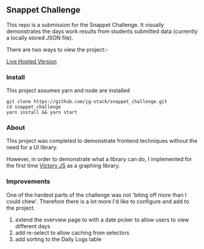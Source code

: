 ## Snappet Challenge

This repo is a submission for the Snappet Challenge. It visually demonstrates the days work results from students submitted data (currently a locally stored JSON file).

There are two ways to view the project:-

[Live Hosted Version](https://snappet-challenge-jgrace.netlify.app/)


### Install

This project assumes yarn and node are installed

````
git clone https://github.com/jg-stack/snappet_challenge.git
cd snappet_challenge
yarn install && yarn start
````

### About

This project was completed to demonstrate frontend techniques without the need for a UI library.

However, in order to demonstrate what a library can do, I implemented for the first time [Victory JS](https://formidable.com/open-source/victory/) as a graphing library.

### Improvements

One of the hardest parts of the challenge was not 'biting off more than I could chew'.  Therefore there is a lot more I'd like to configure and add to the project.

1. extend the overview page to with a date picker to allow users to view different days
2. add re-select to allow caching from selectors
3. add sorting to the Daily Logs table
